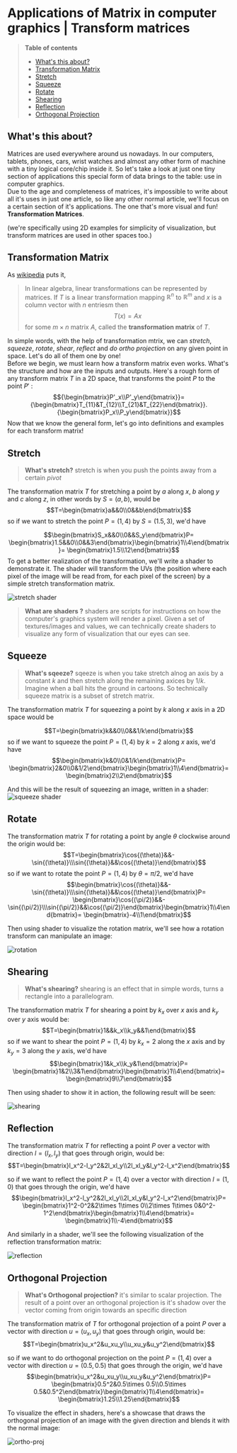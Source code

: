 
# Applications of Matrix in computer graphics | Transform matrices <!-- omit in toc -->

> **Table of contents**
>
>- [What's this about?](#whats-this-about)
>- [Transformation Matrix](#transformation-matrix)
>- [Stretch](#stretch)
>- [Squeeze](#squeeze)
>- [Rotate](#rotate)
>- [Shearing](#shearing)
>- [Reflection](#reflection)
>- [Orthogonal Projection](#orthogonal-projection)

## What's this about?

Matrices are used everywhere around us nowadays. In our computers, tablets, phones, cars, wrist watches and almost any other form of machine with a tiny logical core/chip inside it. So let's take a look at just one tiny section of applications this special form of data brings to the table: use in computer graphics.  
Due to the age and completeness of matrices, it's impossible to write about all it's uses in just one article, so like any other normal article, we'll focus on a certain section of it's applications. The one that's more visual and fun! **Transformation Matrices**.

(we're specifically using 2D examples for simplicity of visualization, but transform matrices are used in other spaces too.)

## Transformation Matrix

As [wikipedia](https://en.wikipedia.org/wiki/Transformation_matrix) puts it,  
> In linear algebra, linear transformations can be represented by matrices. If $T$ is a linear transformation mapping $\mathbb R^n$ to $\mathbb {R}^{m}$ and $x$  is a column vector with $n$ entriesm then  
> $${T({x} )=A{x} }$$
> for some $m\times n$ matrix $A$, called the **transformation matrix** of $T$.

In simple words, with the help of transformation mtrix, we can *stretch*, *squeeze*, *rotate*, *shear*, *reflect* and *do ortho projection* on any given point in space. Let's do all of them one by one!  
Before we begin, we must learn how a transform matrix even works. What's the structure and how are the inputs and outputs. Here's a rough form of any transform matrix $T$ in a 2D space, that transforms the point $P$ to the point $P'$ :
$${\begin{bmatrix}P'_x\\P'_y\end{bmatrix}}={\begin{bmatrix}T_{11}&T_{12}\\T_{21}&T_{22}\end{bmatrix}}.{\begin{bmatrix}P_x\\P_y\end{bmatrix}}$$
Now that we know the general form, let's go into definitions and examples for each transform matrix!

## Stretch

> **What's stretch?** stretch is when you push the points away from a certain *pivot*  

The transformation matrix $T$ for stretching a point by $a$ along $x$, $b$ along $y$ and $c$ along $z$, in other words by $S=(a, b)$, would be
$$T=\begin{bmatrix}a&&0\\0&&b\end{bmatrix}$$
so if we want to stretch the point $P=(1, 4)$ by $S=(1.5, 3)$, we'd have

$$\begin{bmatrix}S_x&&0\\0&&S_y\end{bmatrix}P=
\begin{bmatrix}1.5&&0\\0&&3\end{bmatrix}\begin{bmatrix}1\\4\end{bmatrix}=
\begin{bmatrix}1.5\\12\end{bmatrix}$$
To get a better realization of the transformation, we'll write a shader to demonstrate it. The shader will transform the UVs (the position where each pixel of the image will be read from, for each pixel of the screen) by a simple stretch transformation matrix.

![stretch shader](stretch.webp)

> **What are shaders ?** shaders are scripts for instructions on how the computer's graphics system will render a pixel. Given a set of textures/images and values, we can technically create shaders to visualize any form of visualization that our eyes can see.

## Squeeze

> **What's sqeeze?** sqeeze is when you take stretch alnog an axis by a constant $k$ and then stretch along the remaining axices by $1/k$. Imagine when a ball hits the ground in cartoons. So technically squeeze matrix is a subset of stretch matrix.

The transformation matrix $T$ for squeezing a point by $k$ along $x$ axis in a 2D space would be

$$T=\begin{bmatrix}k&&0\\0&&1/k\end{bmatrix}$$
so if we want to squeeze the point $P=(1, 4)$ by $k=2$ along $x$ axis, we'd have
$$\begin{bmatrix}k&0\\0&1/k\end{bmatrix}P=
\begin{bmatrix}2&0\\0&1/2\end{bmatrix}\begin{bmatrix}1\\4\end{bmatrix}=
\begin{bmatrix}2\\2\end{bmatrix}$$

And this will be the result of squeezing an image, written in a shader:
![squeeze shader](squeeze.webp)

## Rotate

The transformation matrix $T$ for rotating a point by angle $\theta$ clockwise around the origin would be:
$$T=\begin{bmatrix}\cos{(\theta)}&&-\sin{(\theta)}\\\sin{(\theta)}&&\cos{(\theta)}\end{bmatrix}$$
so if we want to rotate the point $P=(1, 4)$ by $\theta=\pi/2$, we'd have
$$\begin{bmatrix}\cos{(\theta)}&&-\sin{(\theta)}\\\sin{(\theta)}&&\cos{(\theta)}\end{bmatrix}P=
\begin{bmatrix}\cos{(\pi/2)}&&-\sin{(\pi/2)}\\\sin{(\pi/2)}&&\cos{(\pi/2)}\end{bmatrix}\begin{bmatrix}1\\4\end{bmatrix}=
\begin{bmatrix}-4\\1\end{bmatrix}$$

Then using shader to visualize the rotation matrix, we'll see how a rotation transform can manipulate an image:

![rotation](rotation.webp)

## Shearing

>**What's shearing?** shearing is an effect that in simple words, turns a rectangle into a parallelogram.

The transformation matrix $T$ for shearing a point by $k_x$ over $x$ axis and $k_y$ over $y$ axis would be:
$$T=\begin{bmatrix}1&&k_x\\k_y&&1\end{bmatrix}$$
so if we want to shear the point $P=(1, 4)$ by $k_x=2$ along the $x$ axis and by $k_y=3$ along the $y$ axis, we'd have
$$\begin{bmatrix}1&k_x\\k_y&1\end{bmatrix}P=
\begin{bmatrix}1&2\\3&1\end{bmatrix}\begin{bmatrix}1\\4\end{bmatrix}=
\begin{bmatrix}9\\7\end{bmatrix}$$

Then using shader to show it in action, the following result will be seen:

![shearing](shearing.webp)

## Reflection

The transformation matrix $T$ for reflecting a point $P$ over a vector with direction $l=(l_x, l_y)$ that goes through origin, would be:
$$T=\begin{bmatrix}l_x^2-l_y^2&2l_xl_y\\2l_xl_y&l_y^2-l_x^2\end{bmatrix}$$

so if we want to reflect the point $P=(1, 4)$ over a vector with direction $l=(1, 0)$ that goes through the origin, we'd have
$$\begin{bmatrix}l_x^2-l_y^2&2l_xl_y\\2l_xl_y&l_y^2-l_x^2\end{bmatrix}P=
\begin{bmatrix}1^2-0^2&2\times 1\times 0\\2\times 1\times 0&0^2-1^2\end{bmatrix}\begin{bmatrix}1\\4\end{bmatrix}=
\begin{bmatrix}1\\-4\end{bmatrix}$$

And similarly in a shader, we'll see the following visualization of the reflection transformation matrix:

![reflection](reflection.webp)

## Orthogonal Projection

> **What's Orthogonal projection?** it's similar to scalar projection. The result of a point over an orthogonal projection is it's shadow over the vector coming from origin towards an specific direction  

The transformation matrix of $T$ for orthogonal projection of a point $P$ over a vector with direction $u=(u_x, u_y)$ that goes through origin, would be:
$$T=\begin{bmatrix}u_x^2&u_xu_y\\u_xu_y&u_y^2\end{bmatrix}$$  

so if we want to do orthogonal projection on the point $P=(1, 4)$ over a vector with direction $u=(0.5, 0.5)$ that goes through the origin, we'd have
$$\begin{bmatrix}u_x^2&u_xu_y\\u_xu_y&u_y^2\end{bmatrix}P=
\begin{bmatrix}0.5^2&0.5\times 0.5\\0.5\times 0.5&0.5^2\end{bmatrix}\begin{bmatrix}1\\4\end{bmatrix}=
\begin{bmatrix}1.25\\1.25\end{bmatrix}$$

To visualize the effect in shaders, here's a showcase that draws the orthogonal projection of an image with the given direction and blends it with the normal image:

![ortho-proj](ortho-proj.webp)

